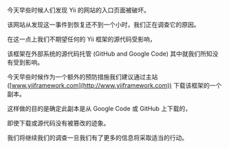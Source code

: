 今天早些时候人们发现 Yii 的网站的入口页面被破坏。 

该网站从发现这一事件到恢复还不到一个小时，我们正在调查它的原因。

在这一点上我们不期望任何的 Yii 框架的源代码受影响， 

该框架在外部系统的源代码托管 (GitHub and Google Code) 其中就我们所知没有受到影响。

今天早些时候作为一个额外的预防措施我们建议通过主站 ([www.yiiframework.com](http://www.yiiframework.com)) 下载该框架的一个副本。 

这样做的目的是确定此副本是从 Google Code 或 GitHub 上下载的， 

即使下载或源代码没有被篡改的迹象。

我们将继续我们的调查一旦我们有了更多的信息将采取适当的行动。
